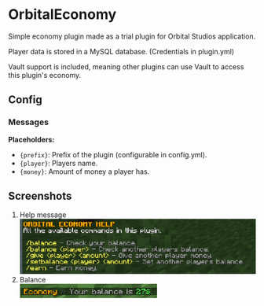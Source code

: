 # OrbitalEconomy

Simple economy plugin made as a trial plugin for Orbital Studios application.

Player data is stored in a MySQL database. (Credentials in plugin.yml)

Vault support is included, meaning other plugins can use Vault to access this plugin's economy.

## Config

### Messages

**Placeholders:**
- `{prefix}`: Prefix of the plugin (configurable in config.yml).
- `{player}`: Players name.
- `{money}`: Amount of money a player has.

## Screenshots

1) Help message <br>![img](./screenshots/help.png)
2) Balance <br>![img](./screenshots/balance.png)